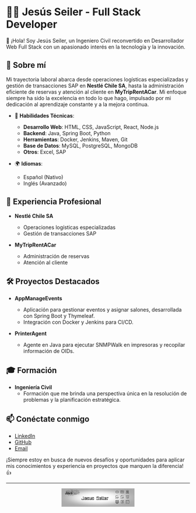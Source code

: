# 👨‍💻 Jesús Seiler - Full Stack Developer

👋 ¡Hola! Soy Jesús Seiler, un Ingeniero Civil reconvertido en Desarrollador Web Full Stack con un apasionado interés en la tecnología y la innovación.

## 🚀 Sobre mí

Mi trayectoria laboral abarca desde operaciones logísticas especializadas y gestión de transacciones SAP en **Nestlé Chile SA**, hasta la administración eficiente de reservas y atención al cliente en **MyTripRentACar**. Mi enfoque siempre ha sido la excelencia en todo lo que hago, impulsado por mi dedicación al aprendizaje constante y a la mejora continua.

- 🔧 **Habilidades Técnicas**:
  - **Desarrollo Web**: HTML, CSS, JavaScript, React, Node.js
  - **Backend**: Java, Spring Boot, Python
  - **Herramientas**: Docker, Jenkins, Maven, Git
  - **Base de Datos**: MySQL, PostgreSQL, MongoDB
  - **Otros**: Excel, SAP

- 🌍 **Idiomas**: 
  - Español (Nativo)
  - Inglés (Avanzado)

## 💼 Experiencia Profesional

- **Nestlé Chile SA**
  - Operaciones logísticas especializadas
  - Gestión de transacciones SAP

- **MyTripRentACar**
  - Administración de reservas
  - Atención al cliente

## 🛠️ Proyectos Destacados

- **AppManageEvents**
  - Aplicación para gestionar eventos y asignar salones, desarrollada con Spring Boot y Thymeleaf.
  - Integración con Docker y Jenkins para CI/CD.

- **PrinterAgent**
  - Agente en Java para ejecutar SNMPWalk en impresoras y recopilar información de OIDs.

## 🎓 Formación

- **Ingeniería Civil**
  - Formación que me brinda una perspectiva única en la resolución de problemas y la planificación estratégica.

## 📫 Conéctate conmigo

- [LinkedIn](https://www.linkedin.com/in/ichbinseiler)
- [GitHub](https://github.com/seiler18)
- [Email](mailto:ichbinseiler@gmail.com)

¡Siempre estoy en busca de nuevos desafíos y oportunidades para aplicar mis conocimientos y experiencia en proyectos que marquen la diferencia! 👍

---

<p align="center">
  <img src="https://github.com/seiler18/Curriculo/blob/main/assets/img/logo%20jesus%20seiler.jpeg" alt="Your Logo" width="200">
</p>
